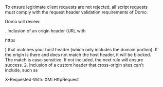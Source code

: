 

To ensure legitimate client requests are not rejected, all script requests must comply with the request header validation requirements of Domo.


 Domo will review:

. Inclusion of an origin header (URL with

https

) that matches your host header (which only includes the domain portion). If the origin is there and does not match the host header, it will be blocked. The match is case-sensitive. If not included, the next rule will ensure success.
2. Inclusion of a custom header that cross-origin sites can't include, such as

X-Requested-With: XMLHttpRequest


